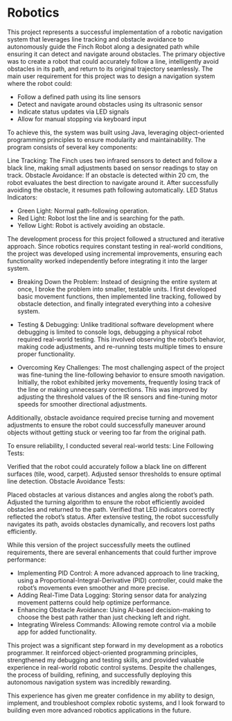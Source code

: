 # Robotics

  This project represents a successful implementation of a robotic navigation system that leverages line tracking and obstacle avoidance to autonomously guide the Finch Robot along a designated path while ensuring it can detect and navigate around obstacles. The primary objective was to create a robot that could accurately follow a line, intelligently avoid obstacles in its path, and return to its original trajectory seamlessly.
 The main user requirement for this project was to design a navigation system where the robot could:
  - Follow a defined path using its line sensors
  - Detect and navigate around obstacles using its ultrasonic sensor
  - Indicate status updates via LED signals
  - Allow for manual stopping via keyboard input

  To achieve this, the system was built using Java, leveraging object-oriented programming principles to ensure modularity and maintainability. The program consists of several key components:

  Line Tracking: The Finch uses two infrared sensors to detect and follow a black line, making small adjustments based on sensor readings to stay on track.
  Obstacle Avoidance: If an obstacle is detected within 20 cm, the robot evaluates the best direction to navigate around it. After successfully avoiding the obstacle, it resumes path following automatically.
  LED Status Indicators:
  - Green Light: Normal path-following operation.
  - Red Light: Robot lost the line and is searching for the path.
  - Yellow Light: Robot is actively avoiding an obstacle.
  
  The development process for this project followed a structured and iterative approach. Since robotics requires constant testing in real-world conditions, the project was developed using incremental improvements, ensuring each functionality worked independently before integrating it into the larger system.
  - Breaking Down the Problem:
Instead of designing the entire system at once, I broke the problem into smaller, testable units. I first developed basic movement functions, then implemented line tracking, followed by obstacle detection, and finally integrated everything into a cohesive system.

  - Testing & Debugging:
Unlike traditional software development where debugging is limited to console logs, debugging a physical robot required real-world testing. This involved observing the robot’s behavior, making code adjustments, and re-running tests multiple times to ensure proper functionality.

  - Overcoming Key Challenges:
The most challenging aspect of the project was fine-tuning the line-following behavior to ensure smooth navigation. Initially, the robot exhibited jerky movements, frequently losing track of the line or making unnecessary corrections. This was improved by adjusting the threshold values of the IR sensors and fine-tuning motor speeds for smoother directional adjustments.

Additionally, obstacle avoidance required precise turning and movement adjustments to ensure the robot could successfully maneuver around objects without getting stuck or veering too far from the original path.

  To ensure reliability, I conducted several real-world tests:
  Line Following Tests:

  Verified that the robot could accurately follow a black line on different surfaces (tile, wood, carpet).
  Adjusted sensor thresholds to ensure optimal line detection.
  Obstacle Avoidance Tests:

  Placed obstacles at various distances and angles along the robot’s path.
  Adjusted the turning algorithm to ensure the robot efficiently avoided obstacles and returned to the path.
  Verified that LED indicators correctly reflected the robot’s status.
  After extensive testing, the robot successfully navigates its path, avoids obstacles dynamically, and recovers lost paths efficiently.

While this version of the project successfully meets the outlined requirements, there are several enhancements that could further improve performance:
  - Implementing PID Control: A more advanced approach to line tracking, using a Proportional-Integral-Derivative (PID) controller, could make the robot’s movements even smoother and more precise.
  - Adding Real-Time Data Logging: Storing sensor data for analyzing movement patterns could help optimize performance.
  - Enhancing Obstacle Avoidance: Using AI-based decision-making to choose the best path rather than just checking left and right.
  - Integrating Wireless Commands: Allowing remote control via a mobile app for added functionality.

  This project was a significant step forward in my development as a robotics programmer. It reinforced object-oriented programming principles, strengthened my debugging and testing skills, and provided valuable experience in real-world robotic control systems. Despite the challenges, the process of building, refining, and successfully deploying this autonomous navigation system was incredibly rewarding.

  This experience has given me greater confidence in my ability to design, implement, and troubleshoot complex robotic systems, and I look forward to building even more advanced robotics applications in the future. 
